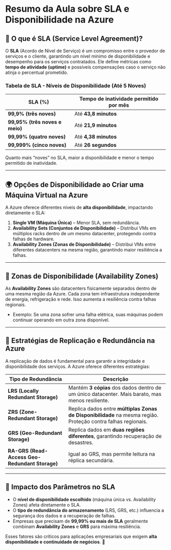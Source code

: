# **Resumo da Aula sobre SLA e Disponibilidade na Azure**

## 📌 **O que é SLA (Service Level Agreement)?**  
O **SLA** (Acordo de Nível de Serviço) é um compromisso entre o provedor de serviços e o cliente, garantindo um nível mínimo de disponibilidade e desempenho para os serviços contratados. Ele define métricas como **tempo de atividade (uptime)** e possíveis compensações caso o serviço não atinja o percentual prometido.

### **Tabela de SLA - Níveis de Disponibilidade (Até 5 Noves)**
| SLA (%) | Tempo de inatividade permitido por mês |
|---------|-------------------------------------|
| **99,9% (três noves)** | Até **43,8 minutos** |
| **99,95% (três noves e meio)** | Até **21,9 minutos** |
| **99,99% (quatro noves)** | Até **4,38 minutos** |
| **99,999% (cinco noves)** | Até **26 segundos** |

Quanto mais “noves” no SLA, maior a disponibilidade e menor o tempo permitido de inatividade.

---

## 🌍 **Opções de Disponibilidade ao Criar uma Máquina Virtual na Azure**
A Azure oferece diferentes níveis de **alta disponibilidade**, impactando diretamente o SLA:

1. **Single VM (Máquina Única)** – Menor SLA, sem redundância.  
2. **Availability Sets (Conjuntos de Disponibilidade)** – Distribui VMs em múltiplos racks dentro de um mesmo datacenter, protegendo contra falhas de hardware.  
3. **Availability Zones (Zonas de Disponibilidade)** – Distribui VMs entre diferentes datacenters na mesma região, garantindo maior resiliência a falhas.  

---

## 🏢 **Zonas de Disponibilidade (Availability Zones)**
As **Availability Zones** são datacenters fisicamente separados dentro de uma mesma região da Azure. Cada zona tem infraestrutura independente de energia, refrigeração e rede. Isso aumenta a resiliência contra falhas regionais.

- Exemplo: Se uma zona sofrer uma falha elétrica, suas máquinas podem continuar operando em outra zona disponível.

---

## 🔄 **Estratégias de Replicação e Redundância na Azure**
A replicação de dados é fundamental para garantir a integridade e disponibilidade dos serviços. A Azure oferece diferentes estratégias:

| Tipo de Redundância | Descrição |
|----------------|----------------------------------------------------------|
| **LRS (Locally Redundant Storage)** | Mantém **3 cópias** dos dados dentro de um único datacenter. Mais barato, mas menos resiliente. |
| **ZRS (Zone-Redundant Storage)** | Replica dados entre **múltiplas Zonas de Disponibilidade** na mesma região. Proteção contra falhas regionais. |
| **GRS (Geo-Redundant Storage)** | Replica dados em **duas regiões diferentes**, garantindo recuperação de desastres. |
| **RA-GRS (Read-Access Geo-Redundant Storage)** | Igual ao GRS, mas permite leitura na réplica secundária. |

---

## 🎯 **Impacto dos Parâmetros no SLA**
- O **nível de disponibilidade escolhido** (máquina única vs. Availability Zones) afeta diretamente o SLA.  
- O **tipo de redundância do armazenamento** (LRS, GRS, etc.) influencia a segurança dos dados e a recuperação de falhas.  
- Empresas que precisam de **99,99% ou mais de SLA** geralmente combinam **Availability Zones** e **GRS** para máxima resiliência.  

Esses fatores são críticos para aplicações empresariais que exigem **alta disponibilidade e continuidade de negócios**. 🚀
